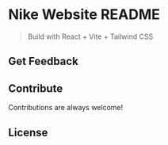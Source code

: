 # Nike Website README
> Build with React + Vite + Tailwind CSS


## Get Feedback

## Contribute
Contributions are always welcome!
## License
